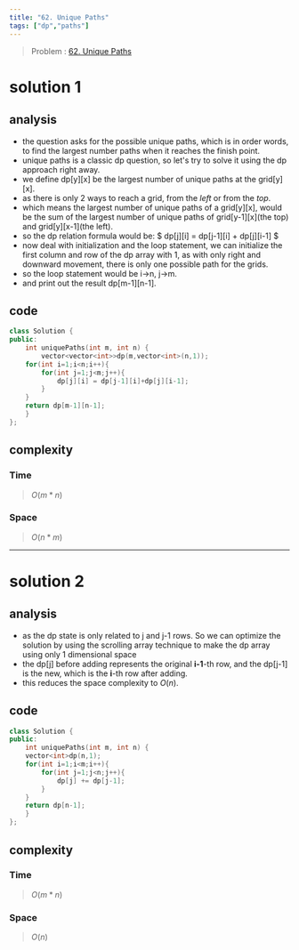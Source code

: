 ```yaml
---
title: "62. Unique Paths"
tags: ["dp","paths"]
---
```

> Problem : [62. Unique Paths](https://leetcode.com/problems/unique-paths/)
# solution 1
## analysis 
- the question asks for the possible unique paths, which is in order words, to find the largest number paths when it reaches the finish point. 
- unique paths is a classic dp question, so let's try to solve it using the dp approach right away.
- we define dp[y][x] be the largest number of unique paths at the grid[y][x]. 
- as there is only 2 ways to reach a grid, from the *left* or from the *top*. 
- which means the largest number of unique paths of a grid[y][x], would be the sum of the largest number of unique paths of grid[y-1][x](the top) and grid[y][x-1](the left).
- so the dp relation formula would be:
$ dp[j][i] = dp[j-1][i] + dp[j][i-1] $
- now deal with initialization and the loop statement, we can initialize the first column and row of the dp array with 1, as with only right and downward movement, there is only one possible path for the grids.
- so the loop statement would be i->n, j->m.
- and print out the result dp[m-1][n-1].

## code 
```cpp
class Solution {
public:
    int uniquePaths(int m, int n) {
        vector<vector<int>>dp(m,vector<int>(n,1));
    for(int i=1;i<n;i++){
        for(int j=1;j<m;j++){
            dp[j][i] = dp[j-1][i]+dp[j][i-1];
        }
    }
    return dp[m-1][n-1];
    }
};
```

## complexity
### Time
>$O(m*n)$
### Space
>$O(n*m)$

 *** 
# solution 2
## analysis
- as the dp state is only related to j and j-1 rows. So we can optimize the solution by using the scrolling array technique to make the dp array using only 1 dimensional space
- the dp[j] before adding represents the original **i-1**-th row, and the dp[j-1] is the new, which is the **i**-th row after adding.
- this reduces the space complexity to $O(n)$.

## code
```cpp
class Solution {
public:
    int uniquePaths(int m, int n) {
    vector<int>dp(n,1);
    for(int i=1;i<m;i++){
        for(int j=1;j<n;j++){
            dp[j] += dp[j-1];
        }
    }
    return dp[n-1];
    }
};
```
## complexity
### Time
>$O(m*n)$
### Space
>$O(n)$
